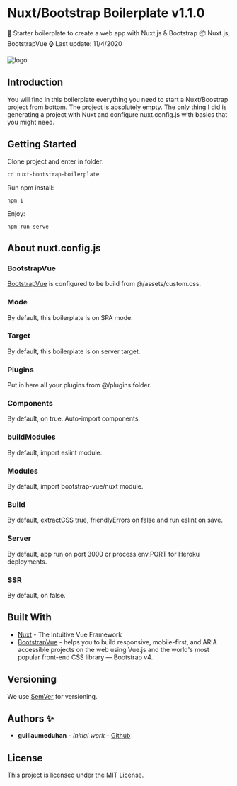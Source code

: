 # Nuxt/Bootstrap Boilerplate v1.1.0

🦾 Starter boilerplate to create a web app with Nuxt.js & Bootstrap
📦 Nuxt.js, BootstrapVue
⌚ Last update: 11/4/2020

![logo](https://repository-images.githubusercontent.com/290322329/8308df80-1edb-11eb-8593-dece3eb988e4)

## Introduction

You will find in this boilerplate everything you need to start a Nuxt/Boostrap project from bottom. The project is absolutely empty. The only thing I did is generating a project with Nuxt and configure nuxt.config.js with basics that you might need.

## Getting Started

Clone project and enter in folder:

```
cd nuxt-bootstrap-boilerplate
```

Run npm install:

```
npm i
```

Enjoy:

```
npm run serve
```

## About nuxt.config.js

### BootstrapVue

[BootstrapVue](https://bootstrap-vue.org/) is configured to be build from @/assets/custom.css.

### Mode

By default, this boilerplate is on SPA mode.

### Target

By default, this boilerplate is on server target.

### Plugins

Put in here all your plugins from @/plugins folder.

### Components

By default, on true. Auto-import components.

### buildModules

By default, import eslint module.

### Modules

By default, import bootstrap-vue/nuxt module.

### Build

By default, extractCSS true, friendlyErrors on false and run eslint on save.

### Server

By default, app run on port 3000 or process.env.PORT for Heroku deployments.

### SSR

By default, on false.

## Built With

- [Nuxt](https://cli.vuejs.org/) - The Intuitive Vue Framework
- [BootstrapVue](https://bootstrap-vue.org/) - helps you to build responsive, mobile-first, and ARIA accessible projects on the web using Vue.js and the world's most popular front-end CSS library — Bootstrap v4.

## Versioning

We use [SemVer](http://semver.org/) for versioning.

## Authors ✨

- **guillaumeduhan** - _Initial work_ - [Github](https://github.com/guillaumeduhan)

## License

This project is licensed under the MIT License.
